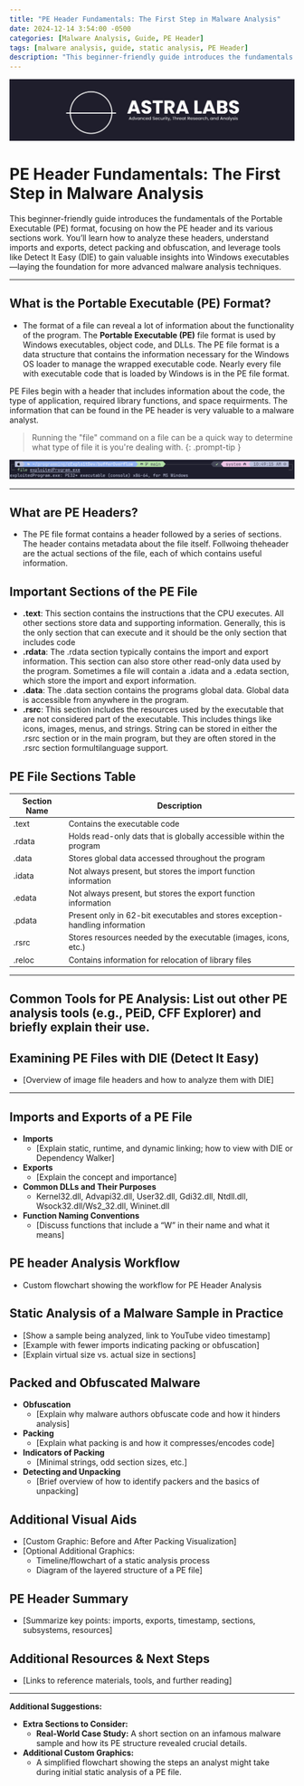 ```yaml
---
title: "PE Header Fundamentals: The First Step in Malware Analysis"
date: 2024-12-14 3:54:00 -0500
categories: [Malware Analysis, Guide, PE Header]
tags: [malware analysis, guide, static analysis, PE Header]
description: "This beginner-friendly guide introduces the fundamentals of the Portable Executable (PE) format, focusing on how the PE header and its various sections work."
---
```

![ASTRA Labs Logo](/assets/pictures/horizontalLogo.jpeg)

# PE Header Fundamentals: The First Step in Malware Analysis
This beginner-friendly guide introduces the fundamentals of the Portable Executable (PE) format, focusing on how the PE header and its various sections work. You’ll learn how to analyze these headers, understand imports and exports, detect packing and obfuscation, and leverage tools like Detect It Easy (DIE) to gain valuable insights into Windows executables—laying the foundation for more advanced malware analysis techniques.

---

## **What is the Portable Executable (PE) Format?**  
  - The format of a file can reveal a lot of information about the functionality of the program. The **Portable Executable (PE)** file format is used by Windows executables, object code, and DLLs. The PE file format is a data structure that contains the information necessary for the Windows OS loader to manage the wrapped executable code. Nearly every file with executable code that is loaded by Windows is in the PE file format. 

  PE Files begin with a header that includes information about the code, the type of application, required library functions, and space requirments. The information that can be found in the PE header is very valuable to a malware analyst. 

  > Running the "file" command on a file can be a quick way to determine what type of file it is you're dealing with.
{: .prompt-tip }


![FileCommandOutput](/assets/pictures/Blogs/PEHeaderFundamentals/FileCommand.png)

---

## **What are PE Headers?**  
  - The PE file format contains a header followed by a series of sections. The header contains metadata about the file itself. Follwoing theheader are the actual sections of the file, each of which contains useful information. 

## **Important Sections of the PE File**
- **.text**: This section contains the instructions that the CPU executes. All other sections store data and supporting information. Generally, this is the only section that can execute and it should be the only section that includes code
- **.rdata**: The .rdata section typically contains the import and export information. This section can also store other read-only data used by the program. Sometimes a file will contain a .idata and a .edata section, which store the import and export information. 
- **.data**: The .data section contains the programs global data. Global data is accessible from anywhere in the program. 
- **.rsrc**: This section includes the resources used by the executable that are not considered part of the executable. This includes things like icons, images, menus, and strings. String can be stored in either the .rsrc section or in the main program, but they are often stored in the .rsrc section formultilanguage support. 

## PE File Sections Table

| Section Name | Description |
|--------------|-------------|
| .text        | Contains the executable code |
| .rdata       | Holds read-only dats that is globally accessible within the program |
| .data        | Stores global data accessed throughout the program  |
| .idata       | Not always present, but stores the import function information |
| .edata       | Not always present, but stores the export function information |
| .pdata       | Present only in 62-bit executables and stores exception-handling information |
| .rsrc        | Stores resources needed by the executable (images, icons, etc.) |
| .reloc       | Contains information for relocation of library files |

---

## **Common Tools for PE Analysis:** List out other PE analysis tools (e.g., PEiD, CFF Explorer) and briefly explain their use.  

## Examining PE Files with DIE (Detect It Easy)
- [Overview of image file headers and how to analyze them with DIE]

---

## Imports and Exports of a PE File
- **Imports**  
  - [Explain static, runtime, and dynamic linking; how to view with DIE or Dependency Walker]
- **Exports**  
  - [Explain the concept and importance]
- **Common DLLs and Their Purposes**  
  - Kernel32.dll, Advapi32.dll, User32.dll, Gdi32.dll, Ntdll.dll, Wsock32.dll/Ws2_32.dll, Wininet.dll
- **Function Naming Conventions**  
  - [Discuss functions that include a “W” in their name and what it means]

## **PE header Analysis Workflow**
- Custom flowchart showing the workflow for PE Header Analysis

## Static Analysis of a Malware Sample in Practice
- [Show a sample being analyzed, link to YouTube video timestamp]
- [Example with fewer imports indicating packing or obfuscation]
- [Explain virtual size vs. actual size in sections]

## Packed and Obfuscated Malware
- **Obfuscation**  
  - [Explain why malware authors obfuscate code and how it hinders analysis]
- **Packing**  
  - [Explain what packing is and how it compresses/encodes code]
- **Indicators of Packing**  
  - [Minimal strings, odd section sizes, etc.]
- **Detecting and Unpacking**  
  - [Brief overview of how to identify packers and the basics of unpacking]

## Additional Visual Aids
- [Custom Graphic: Before and After Packing Visualization]
- [Optional Additional Graphics:  
  - Timeline/flowchart of a static analysis process  
  - Diagram of the layered structure of a PE file]

## PE Header Summary
- [Summarize key points: imports, exports, timestamp, sections, subsystems, resources]

## Additional Resources & Next Steps
- [Links to reference materials, tools, and further reading]

---

**Additional Suggestions:**
- **Extra Sections to Consider:**  
  - **Real-World Case Study:** A short section on an infamous malware sample and how its PE structure revealed crucial details.
- **Additional Custom Graphics:**  
  - A simplified flowchart showing the steps an analyst might take during initial static analysis of a PE file.  

